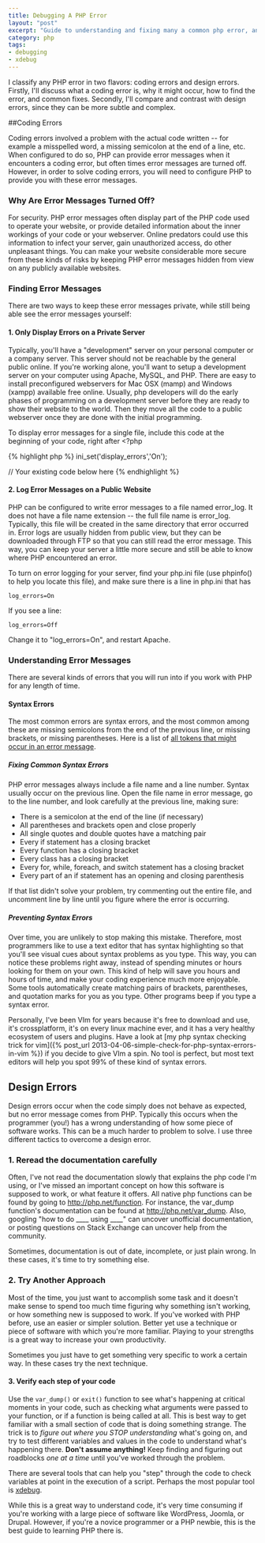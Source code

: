 ```yaml
---
title: Debugging A PHP Error
layout: "post"
excerpt: "Guide to understanding and fixing many a common php error, and php tools that help."
category: php
tags:
- debugging
- xdebug
---
```

I classify any PHP error in two flavors: coding errors and design errors. Firstly, I'll discuss what a coding error is, why it might occur, how to find the error, and common fixes. Secondly, I'll compare and contrast with design errors, since they can be more subtle and complex.

##Coding Errors

Coding errors involved a problem with the actual code written -- for example a misspelled word, a missing semicolon at the end of a line, etc. When configured to do so, PHP can provide error messages when it encounters a coding error, but often times error messages are turned off. However, in order to solve coding errors, you will need to configure PHP to provide you with these error messages.

### Why Are Error Messages Turned Off?

For security. PHP error messages often display part of the PHP code used to operate your website, or provide detailed information about the inner workings of your code or your webserver. Online predators could use this information to infect your server, gain unauthorized access, do other unpleasant things. You can make your website considerable more secure from these kinds of risks by keeping PHP error messages hidden from view on any publicly available websites. 

### Finding Error Messages

There are two ways to keep these error messages private, while still being able see the error messages yourself:

#### 1. Only Display Errors on a Private Server

Typically, you'll have a "development" server on your personal computer or a company server. This server should not be reachable by the general public online. If you're working alone, you'll want to setup a development server on your computer using Apache, MySQL, and PHP. There are easy to install preconfigured webservers for Mac OSX (mamp) and Windows (xampp) available free online. Usually, php developers will do the early phases of programming on a development server before they are ready to show their website to the world. Then they move all the code to a public webserver once they are done with the initial programming.

To display error messages for a single file, include this code at the beginning of your code, right after &lt;?php 

{% highlight php %}
ini_set('display_errors','On');

// Your existing code below here
{% endhighlight %}

#### 2. Log Error Messages on a Public Website

PHP can be configured to write error messages to a file named error_log. It does not have a file name extension -- the full file name is error_log. Typically, this file will be created in the same directory that error occurred in. Error logs are usually hidden from public view, but they can be downloaded through FTP so that you can still read the error message. This way, you can keep your server a little more secure and still be able to know where PHP encountered an error.

To turn on error logging for your server, find your php.ini file (use phpinfo() to help you locate this file), and make sure there is a line in php.ini that has

    log_errors=On

If you see a line:

    log_errors=Off

Change it to "log_errors=On", and restart Apache.

### Understanding Error Messages

There are several kinds of errors that you will run into if you work with PHP for any length of time.

#### Syntax Errors

The most common errors are syntax errors, and the most common among these are missing semicolons from the end of the previous line, or missing brackets, or missing parentheses. Here is a list of [all tokens that might occur in an error message](http://php.net/tokens).

##### Fixing Common Syntax Errors

PHP error messages always include a file name and a line number. Syntax usually occur on the previous line. Open the file name in error message, go to the line number, and look carefully at the previous line, making sure:

* There is a semicolon at the end of the line (if necessary)
* All parentheses and brackets open and close properly
* All single quotes and double quotes have a matching pair
* Every if statement has a closing bracket
* Every function has a closing bracket
* Every class has a closing bracket
* Every for, while, foreach, and switch statement has a closing bracket
* Every part of an if statement has an opening and closing parenthesis

If that list didn't solve your problem, try commenting out the entire file, and uncomment line by line until you figure where the error is occurring.

##### Preventing Syntax Errors

Over time, you are unlikely to stop making this mistake. Therefore, most programmers like to use a text editor that has syntax highlighting so that you'll see visual cues about syntax problems as you type. This way, you can notice these problems right away, instead of spending minutes or hours looking for them on your own. This kind of help will save you hours and hours of time, and make your coding experience much more enjoyable. Some tools automatically create matching pairs of brackets, parentheses, and quotation marks for you as you type. Other programs beep if you type a syntax error. 

Personally, I've been VIm for years because it's free to download and use, it's crossplatform, it's on every linux machine ever, and it has a very healthy ecosystem of users and plugins. Have a look at [my php syntax checking trick for vim]({% post_url 2013-04-06-simple-check-for-php-syntax-errors-in-vim %}) if you decide to give VIm a spin. No tool is perfect, but most text editors will help you spot 99% of these kind of syntax errors.

## Design Errors

Design errors occur when the code simply does not behave as expected, but no error message comes from PHP. Typically this occurs when the programmer (you!) has a wrong understanding of how some piece of software works. This can be a much harder to problem to solve. I use three different tactics to overcome a design error. 

### 1. Reread the documentation carefully

Often, I've not read the documentation slowly that explains the php code I'm using, or I've missed an important concept on how this software is supposed to work, or what feature it offers. All native php functions can be found by going to http://php.net/function. For instance, the var_dump function's documentation can be found at <a href="http://php.net/var_dump">http://php.net/var_dump</a>. Also, googling "how to do ____ using ____" can uncover unofficial documentation, or posting questions on Stack Exchange can uncover help from the community.

Sometimes, documentation is out of date, incomplete, or just plain wrong. In these cases, it's time to try something else. 

### 2. Try Another Approach

Most of the time, you just want to accomplish some task and it doesn't make sense to spend too much time figuring why something isn't working, or how something new is supposed to work. If you've worked with PHP before, use an easier or simpler solution. Better yet use a technique or piece of software with which you're more familiar. Playing to your strengths is a great way to increase your own productivity. 

Sometimes you just have to get something very specific to work a certain way. In these cases try the next technique.

#### 3. Verify each step of your code

Use the `var_dump()` or `exit()` function to see what's happening at critical moments in your code, such as checking what arguments were passed to your function, or if a function is being called at all. This is best way to get familiar with a small section of code that is doing something strange. The trick is to _figure out where you STOP understanding_ what's going on, and try to test different variables and values in the code to understand what's happening there. **Don't assume anything!** Keep finding and figuring out roadblocks _one at a time_ until you've worked through the problem.

There are several tools that can help you "step" through the code to check variables at point in the execution of a script. Perhaps the most popular tool is [xdebug](http://xdebug.org/index.php).

While this is a great way to understand code, it's very time consuming if you're working with a large piece of software like WordPress, Joomla, or Drupal. However, if you're a novice programmer or a PHP newbie, this is the best guide to learning PHP there is.

